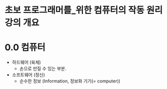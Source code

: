 # 초보 프로그래머를_위한 컴퓨터의 작동 원리 강의 개요

# 0.0 컴퓨터

* 하드웨어 (육체)
    - 손으로 만질 수 있는 부분.
* 소프트웨어 (정신)
    - 순수한 정보 (Information, 정보화 기기(= computer))
